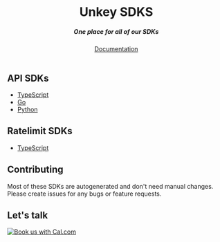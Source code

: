 <div align="center">
    <h1 align="center">Unkey SDKS</h1>
    <h5>One place for all of our SDKs</h5>
</div>

<div align="center">
  <a href="https://unkey.com/docs/libraries">Documentation</a>
</div>
<br/>


## API SDKs

- [TypeScript](https://github.com/unkeyed/sdks/tree/main/api/typescript)
- [Go](https://github.com/unkeyed/sdks/tree/main/api/go)
- [Python](https://github.com/unkeyed/sdks/tree/main/api/python)

## Ratelimit SDKs

- [TypeScript](https://github.com/unkeyed/sdks/tree/main/ratelimit/typescript)

## Contributing

Most of these SDKs are autogenerated and don't need manual changes. Please create issues for any bugs or feature requests.


## Let's talk
<a href="https://cal.com/team/unkey/user-interview?utm_source=banner&utm_campaign=oss"><img alt="Book us with Cal.com" src="https://cal.com/book-with-cal-dark.svg" /></a>
